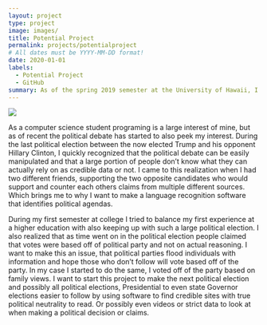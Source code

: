 ```yaml
---
layout: project
type: project
image: images/
title: Potential Project
permalink: projects/potentialproject
# All dates must be YYYY-MM-DD format!
date: 2020-01-01
labels:
  - Potential Project
  - GitHub
summary: As of the spring 2019 semester at the University of Hawaii, I want to build a language recognition program that identifies the political standing of a writer. 
---
```


<img class="ui image" src="{{ site.baseurl }}/images/cotton-header.png">

As a computer science student programing is a large interest of mine, but as of recent the political debate has started to also peek my interest. During the last political election between the now elected Trump and his opponent Hillary Clinton, I quickly recognized that the political debate can be easily manipulated and that a large portion of people don’t know what they can actually rely on as credible data or not. I came to this realization when I had two different friends, supporting the two opposite candidates who would support and counter each others claims from multiple different sources. Which brings me to why I want to make a language recognition software that identifies political agendas. 

During my first semester at college I tried to balance my first experience at a higher education with also keeping up with such a large political election. I also realized that as time went on in the political election people claimed that votes were based off of political party and not on actual reasoning. I want to make this an issue, that political parties flood individuals with information and hope those who don’t follow will vote based off of the party. In my case I started to do the same, I voted off of the party based on family views. I want to start this project to make the next political election and possibly all political elections, Presidential to even state Governor elections easier to follow by using software to find credible sites with true political neutrality to read. Or possibly even videos or strict data to look at when making a political decision or claims. 

